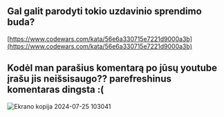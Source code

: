 ## Gal galit parodyti tokio uzdavinio sprendimo buda?
[https://www.codewars.com/kata/56e6a330715e7221d9000a3b](https://www.codewars.com/kata/56e6a330715e7221d9000a3b)

## Kodėl man parašius komentarą po jūsų youtube įrašu jis neišsisaugo?? parefreshinus komentaras dingsta :(

![Ekrano kopija 2024-07-25 103041](https://github.com/user-attachments/assets/cdecd3b9-c162-4480-80a8-5b2d9c782485)
